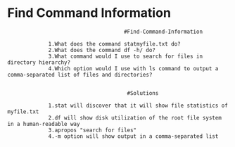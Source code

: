 # Find Command Information
                                         #Find-Command-Information

                 1.What does the command statmyfile.txt do? 
                 2.What does the command df -h/ do? 
                 3.What command would I use to search for files in directory hierarchy? 
                 4.Which option would I use with ls command to output a comma-separated list of files and directories?


                                          #Solutions

                 1.stat will discover that it will show file statistics of myfile.txt
                 2.df will show disk utilization of the root file system in a human-readable way
                 3.apropos "search for files"
                 4.-m option will show output in a comma-separated list

